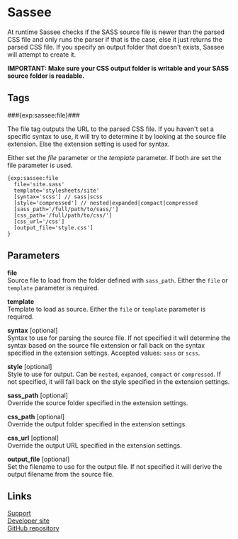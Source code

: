 # Sassee

At runtime Sassee checks if the SASS source file is newer than the parsed CSS file and only runs the parser if that is the case, else it just returns the parsed CSS file. If you specify an output folder that doesn't exists, Sassee will attempt to create it.

**IMPORTANT: Make sure your CSS output folder is writable and your SASS source folder is readable.**

## Tags

###{exp:sassee:file}###

The file tag outputs the URL to the parsed CSS file. If you haven't set a specific syntax to use, it will try to determine it by looking at the source file extension. Else the extension setting is used for syntax.

Either set the _file_ parameter or the _template_ parameter. If both are set the file parameter is used.

    {exp:sassee:file 
      file='site.sass'
      template='stylesheets/site' 
      [syntax='scss'] // sass|scss
      [style='compressed'] // nested|expanded|compact|compressed
      [sass_path='/full/path/to/sass/'] 
      [css_path='/full/path/to/css/'] 
      [css_url='/css'] 
      [output_file='style.css'] 
    }
    
## Parameters

**file**<br />
Source file to load from the folder defined with `sass_path`. Either the `file` or `template` parameter is required.

**template**<br />
Template to load as source. Either the `file` or `template` parameter is required.

**syntax** [optional]<br />
Syntax to use for parsing the source file. If not specified it will determine the syntax based on the source file extension or fall back on the syntax specified in the extension settings. Accepted values: `sass` or `scss`.

**style** [optional]<br />
Style to use for output. Can be `nested`, `expanded`, `compact` or `compressed`. If not specified, it will fall back on the style specified in the extension settings.

**sass_path** [optional]<br />
Override the source folder specified in the extension settings.

**css_path** [optional]<br />
Override the output folder specified in the extension settings.

**css_url** [optional]<br />
Override the output URL specified in the extension settings.

**output_file** [optional]<br />
Set the filename to use for the output file. If not specified it will derive the output filename from the source file.

## Links

[Support](http://support.baseworks.nl/discussions/sassee)<br />
[Developer site](http://www.baseworks.nl/)<br />
[GitHub repository](https://github.com/AboutWout/sassee.ee2_addon)